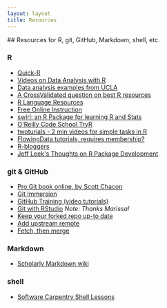 ```yaml
---
layout: layout
title: Resources
---
```

<section class="content">
## Resources for R, git, GitHub, Markdown, shell, etc.

### R
- [Quick-R](http://www.statmethods.net/)
- [Videos on Data Analysis with R](http://jeromyanglim.blogspot.com/2010/05/videos-on-data-analysis-with-r.html)
- [Data analysis examples from UCLA](http://www.ats.ucla.edu/stat/dae/)
- [A CrossValidated question on best R resources](http://stats.stackexchange.com/questions/138/resources-for-learning-r)
- [R Language Resources](http://www.revolutionanalytics.com/r-language-resources)
- [Free Online Instruction](http://r-dir.com/learn/courses.html)
- [swirl: an R Package for learning R and Stats](http://swirlstats.com/)
- [O'Reilly Code School TryR](http://tryr.codeschool.com/)
- [twoturials - 2 min videos for simple tasks in R](http://www.twotorials.com/)
- [FlowingData tutorials, requires membership?](http://flowingdata.com/category/tutorials/)
- [R-bloggers](http://www.r-bloggers.com/)
- [Jeff Leek's Thoughts on R Package Development](https://github.com/jtleek/rpackages)

### git & GitHub
- [Pro Git book online, by Scott Chacon](http://git-scm.com/book)
- [Git Immersion](http://gitimmersion.com/)
- [GitHub Training (video tutorials)](http://training.github.com/resources/videos/)
- [Git with RStudio](http://nicercode.github.io/git/rstudio.html) _Note: Thanks Marissa!_
- [Keep your forked repo up-to date](https://help.github.com/articles/fork-a-repo)
 - [Add upstream remote](https://help.github.com/articles/fork-a-repo#step-3-configure-remotes)
 - [Fetch, then merge](https://help.github.com/articles/fork-a-repo#pull-in-upstream-changes)

### Markdown
- [Scholarly Markdown wiki](https://github.com/scholmd/scholmd/wiki)

### shell
- [Software Carpentry Shell Lessons](http://software-carpentry.org/v4/shell/index.html)
 
</section>